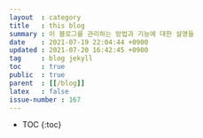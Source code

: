 ```yaml
---
layout  : category
title   : this blog
summary : 이 블로그를 관리하는 방법과 기능에 대한 설명들
date    : 2021-07-19 22:04:44 +0900
updated : 2021-07-20 16:42:45 +0900
tag     : blog jekyll
toc     : true
public  : true
parent  : [[/blog]]
latex   : false
issue-number : 167
---
```

* TOC
{:toc}


